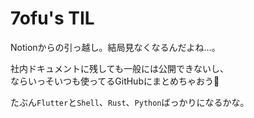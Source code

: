# 7ofu's TIL

Notionからの引っ越し。結局見なくなるんだよね…。

社内ドキュメントに残しても一般には公開できないし、<br>
ならいっそいつも使ってるGitHubにまとめちゃおう🥺

たぶん`Flutter`と`Shell`、`Rust`、`Python`ばっかりになるかな。
